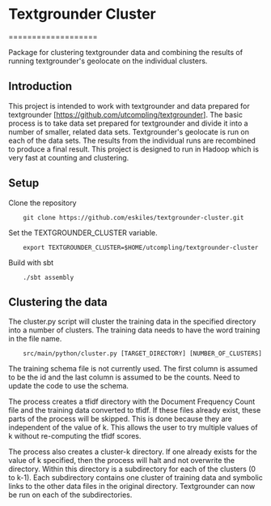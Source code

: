 # Textgrounder Cluster
===================

Package for clustering textgrounder data and combining the results of running textgrounder's geolocate on the individual clusters.

## Introduction

This project is intended to work with textgrounder and data prepared for textgrounder [https://github.com/utcompling/textgrounder].  The basic process is to take data set prepared for textgrounder and divide it into a number of smaller, related data sets.  Textgrounder's geolocate is run on each of the data sets.  The results from the individual runs are recombined to produce a final result.  This project is designed to run in Hadoop which is very fast at counting and clustering.


## Setup

Clone the repository

        git clone https://github.com/eskiles/textgrounder-cluster.git

Set the TEXTGROUNDER_CLUSTER variable.

        export TEXTGROUNDER_CLUSTER=$HOME/utcompling/textgrounder-cluster

Build with sbt

        ./sbt assembly

## Clustering the data

The cluster.py script will cluster the training data in the specified directory into a number of clusters.  The training data needs to have the word training in the file name.

        src/main/python/cluster.py [TARGET_DIRECTORY] [NUMBER_OF_CLUSTERS]


The training schema file is not currently used.  The first column is assumed to be the id and the last column is assumed to be the counts.  Need to update the code to use the schema.

The process creates a tfidf directory with the Document Frequency Count file and the training data converted to tfidf.  If these files already exist, these parts of the process will be skipped.  This is done because they are independent of the value of k.  This allows the user to try multiple values of k without re-computing the tfidf scores.

The process also creates a cluster-k directory.  If one already exists for the value of k specified, then the process will halt and not overwrite the directory.  Within this directory is a subdirectory for each of the clusters (0 to k-1).  Each subdirectory contains one cluster of training data and symbolic links to the other data files in the original directory.  Textgrounder can now be run on each of the subdirectories.

